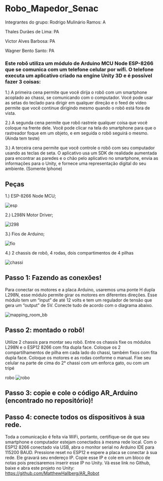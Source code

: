 # Robo_Mapedor_Senac
Integrantes do grupo:
Rodrigo Mulinário Ramos: A

Thales Durães de Lima: PA

Victor Alves Barbosa: PA

Wagner Bento Santo: PA

### Este robô utiliza um módulo de Arduino MCU Node ESP-8266 que se comunica com um telefone celular por wifi. O telefone executa um aplicativo criado na engine Unity 3D e é possível fazer 3 coisas:

1.)	A primeira cena permite que você dirija o robô com um smartphone acoplado ao chassi, se comunicando com o computador. Você pode usar as setas do teclado para dirigir em qualquer direção e o feed de vídeo permite que você continue dirigindo mesmo quando o robô está fora de vista.

2.)	A segunda cena permite que robô rastreie qualquer coisa que você coloque na frente dele. Você pode clicar na tela do smartphone para  que o rastreador foque em um objeto, e em seguida o robô seguirá o mesmo. (Ainda tem teste)

3.)	A terceira cena permite que você controle o robô com seu computador usando as teclas de seta. O aplicativo usa um SDK de realidade aumentada para encontrar as paredes e o chão pelo aplicativo no smartphone, envia as informações para o Unity, e fornece uma representação digital do seu ambiente.
(Somente Iphone)
  
  
## Peças
 
1.)	ESP-8266 Node MCU;

![esp](https://user-images.githubusercontent.com/43183325/45571726-91986680-b83d-11e8-8a9e-ec4e393f15b1.png)

2.)	L298N Motor Driver;

![l298](https://user-images.githubusercontent.com/43183325/45571742-9eb55580-b83d-11e8-8122-7eb2b8e6ca55.png)

3.) Fios de Arduino;

![fio](https://user-images.githubusercontent.com/43183325/45571730-9826de00-b83d-11e8-94e4-933b742c627c.png)

4.)	2 chassis de robô, 4 rodas, dois compartimentos de 4 pilhas

![chassi](https://user-images.githubusercontent.com/43183325/45571760-ab39ae00-b83d-11e8-8117-15a050947fc8.png)


## Passo 1: Fazendo as conexões!

Para conectar os motores e a placa Arduino, usaremos uma ponte H dupla L298N, esse módulo permite girar os motores em diferentes direções.
Esse módulo tem um “input” de até 12 volts e tem um regulador de tensão que gera um “output” de 5V.
Conecte tudo de acordo com o diagrama abaixo.

![mapping_room_bb](https://user-images.githubusercontent.com/43183325/45571590-159e1e80-b83d-11e8-8788-20402695dafe.png)
 
## Passo 2: montado o robô!

Utilize 2 chassis para montar seu robô. Entre os chassis fixe os módulos L298N e o ESP12 8266 com fita dupla face.
Coloque os 2 compartilhamentos de pilha em cada lado do chassi, também fixos com fita dupla face.
Coloque os motores e as rodas conforme o manual.
Fixe seu celular na parte de cima do 2° chassi com um enforca gato, ou com um tripé

robo ![robo](https://user-images.githubusercontent.com/43183325/45571751-a412a000-b83d-11e8-82ce-0ccd0aca1d6a.png)

## Passo 3: copie e cole o código AR_Arduino (encontrado no repositório)!

## Passo 4: conecte todos os dispositivos à sua rede.

Toda a comunicação é feita via WiFi, portanto, certifique-se de que seu smartphone e computador estejam conectados à mesma rede local.
Com o ESP12 8266 conectado via USB, abra o monitor serial no Arduino IDE para 115200 BAUD.
Pressione reset no ESP12 e espere a placa se conectar à sua rede. Ele gravará seu endereço IP.
Copie esse IP e cole em um bloco de notas pois precisaremos inserir esse IP no Unity.
Vá esse link no Github, baixe e abra este projeto no Unity:
https://github.com/MatthewHallberg/AR_Robot
